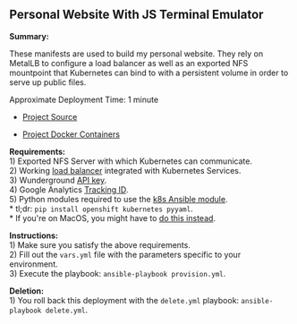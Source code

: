 ## Personal Website With JS Terminal Emulator

**Summary:**

These manifests are used to build my personal website. They rely on MetalLB to configure a load balancer as well as an exported NFS mountpoint that Kubernetes can bind to with a persistent volume in order to serve up public files. 

Approximate Deployment Time: 1 minute

* [Project Source](https://github.com/zimmertr/Personal-Website-With-JS-Terminal-Emulator)

* [Project Docker Containers](https://github.com/zimmertr/Personal-Website-With-JS-Terminal-Emulator/tree/master/Docker)

**Requirements:**  
    1) Exported NFS Server with which Kubernetes can communicate.  
    2) Working [load balancer](https://metallb.universe.tf/) integrated with Kubernetes Services.  
    3) Wunderground [API key](https://www.wunderground.com/weather/api/).  
    4) Google Analytics [Tracking ID](https://developers.google.com/analytics/devguides/collection/analyticsjs/).  
    5) Python modules required to use the [k8s Ansible module](https://docs.ansible.com/ansible/latest/modules/k8s_module.html).  
        * tl;dr: `pip install openshift kubernetes pyyaml`.  
        * If you're on MacOS, you might have to [do this instead](https://github.com/ansible/ansible/issues/43637#issuecomment-443495763).  

**Instructions:**  
    1) Make sure you satisfy the above requirements.   
    2) Fill out the `vars.yml` file with the parameters specific to your environment.  
    3) Execute the playbook: `ansible-playbook provision.yml`.  

**Deletion:**  
    1) You roll back this deployment with the `delete.yml` playbook: `ansible-playbook delete.yml`.
